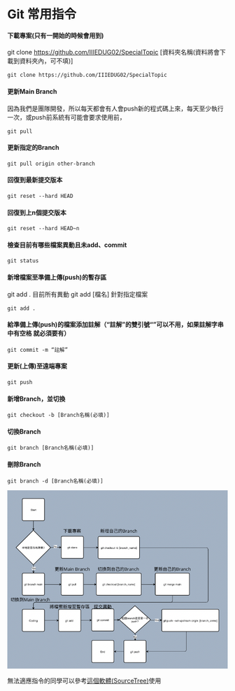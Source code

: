 # Git 常用指令
#### 下載專案(只有一開始的時候會用到)
git clone https://github.com/IIIEDUG02/SpecialTopic [資料夾名稱(資料將會下載到資料夾內，可不填)]

```shell=
git clone https://github.com/IIIEDUG02/SpecialTopic
```

#### 更新Main Branch
因為我們是團隊開發，所以每天都會有人會push新的程式碼上來，每天至少執行一次，或push前系統有可能會要求使用前，

```shell=
git pull
```

#### 更新指定的Branch

```shell=
git pull origin other-branch
```

#### 回復到最新提交版本 
```shell=
git reset --hard HEAD
```

#### 回復到上n個提交版本 
```shell=
git reset --hard HEAD~n
```

#### 檢查目前有哪些檔案異動且未add、commit

```shell=
git status
```

#### 新增檔案至準備上傳(push)的暫存區
git add . 目前所有異動
git add [檔名] 針對指定檔案

```shell=
git add . 
```

#### 給準備上傳(push)的檔案添加註解（“註解”的雙引號“”可以不用，如果註解字串中有空格 就必須要有）

```shell=
git commit -m “註解”
```

#### 更新(上傳)至遠端專案

```shell=
git push
```

#### 新增Branch，並切換

```shell=
git checkout -b [Branch名稱(必填)]
```

#### 切換Branch

```shell=
git branch [Branch名稱(必填)]
```

#### 刪除Branch

```shell=
git branch -d [Branch名稱(必填)]
```

![](pictures/git.png)

無法適應指令的同學可以參考[這個軟體(SourceTree)](https://www.sourcetreeapp.com)使用
